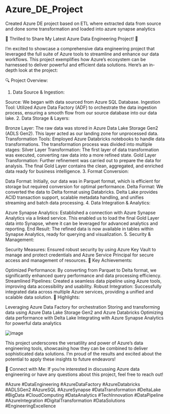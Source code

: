 # Azure_DE_Project
Created Azure DE project based on ETL where extracted data from source and done some transformation and loaded into azure synapse analytics

🚀 Thrilled to Share My Latest Azure Data Engineering Project! 🚀

I’m excited to showcase a comprehensive data engineering project that leveraged the full suite of Azure tools to streamline and enhance our data workflows. This project exemplifies how Azure’s ecosystem can be harnessed to deliver powerful and efficient data solutions. Here’s an in-depth look at the project:

🔍 Project Overview:

1. Data Source & Ingestion:

Source: We began with data sourced from Azure SQL Database.
Ingestion Tool: Utilized Azure Data Factory (ADF) to orchestrate the data ingestion process, ensuring a smooth flow from our source database into our data lake.
2. Data Storage & Layers:

Bronze Layer: The raw data was stored in Azure Data Lake Storage Gen2 (ADLS Gen2). This layer acted as our landing zone for unprocessed data.
Transformation Tools: Employed Azure Databricks notebooks to handle data transformations. The transformation process was divided into multiple stages:
Silver Layer Transformation: The first layer of data transformation was executed, converting raw data into a more refined state.
Gold Layer Transformation: Further refinement was carried out to prepare the data for analysis. The final Gold Layer contains the clean, aggregated, and enriched data ready for business intelligence.
3. Format Conversion:

Data Format: Initially, our data was in Parquet format, which is efficient for storage but required conversion for optimal performance.
Delta Format: We converted the data to Delta format using Databricks. Delta Lake provides ACID transaction support, scalable metadata handling, and unifies streaming and batch data processing.
4. Data Integration & Analytics:

Azure Synapse Analytics: Established a connection with Azure Synapse Analytics via a linked service. This enabled us to load the final Gold Layer data into Synapse, where it can be leveraged for advanced analytics and reporting.
End Result: The refined data is now available in tables within Synapse Analytics, ready for querying and visualization.
5. Security & Management:

Security Measures: Ensured robust security by using Azure Key Vault to manage and protect credentials and Azure Service Principal for secure access and management of resources.
🎯 Key Achievements:

Optimized Performance: By converting from Parquet to Delta format, we significantly enhanced query performance and data processing efficiency.
Streamlined Pipelines: Created a seamless data pipeline using Azure tools, improving data accessibility and usability.
Robust Integration: Successfully integrated data across multiple Azure services, providing a unified and scalable data solution.
🌟 Highlights:

Leveraging Azure Data Factory for orchestration
Storing and transforming data using Azure Data Lake Storage Gen2 and Azure Databricks
Optimizing data performance with Delta Lake
Integrating with Azure Synapse Analytics for powerful data analytics

![image](https://github.com/user-attachments/assets/f8ca0e52-ef0f-406a-96af-642749136f9d)



This project underscores the versatility and power of Azure’s data engineering tools, showcasing how they can be combined to deliver sophisticated data solutions. I’m proud of the results and excited about the potential to apply these insights to future endeavors!

🔗 Connect with Me: If you’re interested in discussing Azure data engineering or have any questions about this project, feel free to reach out!

#Azure #DataEngineering #AzureDataFactory #AzureDatabricks #ADLSGen2 #AzureSQL #AzureSynapse #DataTransformation #DeltaLake #BigData #CloudComputing #DataAnalytics #TechInnovation #DataPipeline #AzureIntegration #DigitalTransformation #DataSolutions #EngineeringExcellence
